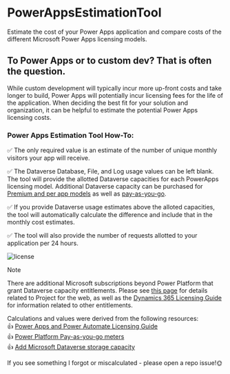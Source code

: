 # PowerAppsEstimationTool
Estimate the cost of your Power Apps application and compare costs of the different Microsoft Power Apps licensing models. 

## To Power Apps or to custom dev? That is often the question.
While custom development will typically incur more up-front costs and take longer to build, Power Apps will potentially incur licensing fees for the life of the application. When deciding the best fit for your solution and organization, it can be helpful to estimate the potential Power Apps licensing costs. 
### Power Apps Estimation Tool How-To:
:white_check_mark: The only required value is an estimate of the number of unique monthly visitors your app will receive.  

:white_check_mark: The Dataverse Database, File, and Log usage values can be left blank. The tool will provide the allotted Dataverse capacities for each PowerApps licensing model. Additional Dataverse capacity can be purchased for [Premium and per app models](https://learn.microsoft.com/en-us/power-platform/admin/add-storage#purchase-add-on-storage-capacity) as well as [pay-as-you-go](https://learn.microsoft.com/en-us/power-platform/admin/pay-as-you-go-meters?tabs=image#how-do-meters-work).  

:white_check_mark: If you provide Dataverse usage estimates above the alloted capacities, the tool will automatically calculate the difference and include that in the monthly cost estimates.  

:white_check_mark: The tool will also provide the number of requests allotted to your application per 24 hours.

![license](https://github.com/TracyGH/PowerAppsEstimationTool/assets/38665906/2ee54b83-ec74-40ff-9050-9f2bede6dae0)

> [!NOTE]
> There are additional Microsoft subscriptions beyond Power Platform that grant Dataverse capacity
> entitlements. Please see [this page](https://docs.microsoft.com/en-us/office365/servicedescriptions/project-online-service-description/project-web-service-description#project-for-the-web-and-microsoft-dataverse) for details related to Project for the web, as well as the [Dynamics 365 Licensing Guide](https://go.microsoft.com/fwlink/?LinkId=866544&clcid=0x409) for information related to other entitlements.

Calculations and values were derived from the following resources:  
:thumbsup: [Power Apps and Power Automate Licensing Guide](https://go.microsoft.com/fwlink/?linkid=2085130)  
:thumbsup: [Power Platform Pay-as-you-go meters](https://learn.microsoft.com/en-us/power-platform/admin/pay-as-you-go-meters)  
:thumbsup: [Add Microsoft Dataverse storage capacity](https://learn.microsoft.com/en-us/power-platform/admin/add-storage#purchase-add-on-storage-capacity)  

If you see something I forgot or miscalculated - please open a repo issue!:sun_with_face:
